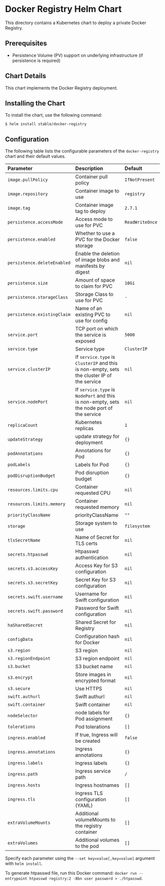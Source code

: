 # Docker Registry Helm Chart

This directory contains a Kubernetes chart to deploy a private Docker Registry.

## Prerequisites

* Persistence Volume (PV) support on underlying infrastructure (if persistence is required)

## Chart Details

This chart implements the Docker Registry deployment.

## Installing the Chart

To install the chart, use the following command:

```console
$ helm install stable/docker-registry
```

## Configuration

The following table lists the configurable parameters of the `docker-registry` chart and
their default values.

| Parameter                   | Description                                                                                | Default         |
|:----------------------------|:-------------------------------------------------------------------------------------------|:----------------|
| `image.pullPolicy`          | Container pull policy                                                                      | `IfNotPresent`  |
| `image.repository`          | Container image to use                                                                     | `registry`      |
| `image.tag`                 | Container image tag to deploy                                                              | `2.7.1`         |
| `persistence.accessMode`    | Access mode to use for PVC                                                                 | `ReadWriteOnce` |
| `persistence.enabled`       | Whether to use a PVC for the Docker storage                                                | `false`         |
| `persistence.deleteEnabled` | Enable the deletion of image blobs and manifests by digest                                 | `nil`           |
| `persistence.size`          | Amount of space to claim for PVC                                                           | `10Gi`          |
| `persistence.storageClass`  | Storage Class to use for PVC                                                               | `-`             |
| `persistence.existingClaim` | Name of an existing PVC to use for config                                                  | `nil`           |
| `service.port`              | TCP port on which the service is exposed                                                   | `5000`          |
| `service.type`              | Service type                                                                               | `ClusterIP`     |
| `service.clusterIP`         | If `service.type` is `ClusterIP` and this is non-empty, sets the cluster IP of the service | `nil`           |
| `service.nodePort`          | If `service.type` is `NodePort` and this is non-empty, sets the node port of the service   | `nil`           |
| `replicaCount`              | Kubernetes replicas                                                                        | `1`             |
| `updateStrategy`            | update strategy for deployment                                                             | `{}`            |
| `podAnnotations`            | Annotations for Pod                                                                        | `{}`            |
| `podLabels`                 | Labels for Pod                                                                             | `{}`            |
| `podDisruptionBudget`       | Pod disruption budget                                                                      | `{}`            |
| `resources.limits.cpu`      | Container requested CPU                                                                    | `nil`           |
| `resources.limits.memory`   | Container requested memory                                                                 | `nil`           |
| `priorityClassName      `   | priorityClassName                                                                          | `""`            |
| `storage`                   | Storage system to use                                                                      | `filesystem`    |
| `tlsSecretName`             | Name of Secret for TLS certs                                                               | `nil`           |
| `secrets.htpasswd`          | Htpasswd authentication                                                                    | `nil`           |
| `secrets.s3.accessKey`      | Access Key for S3 configuration                                                            | `nil`           |
| `secrets.s3.secretKey`      | Secret Key for S3 configuration                                                            | `nil`           |
| `secrets.swift.username`    | Username for Swift configuration                                                           | `nil`           |
| `secrets.swift.password`    | Password for Swift configuration                                                           | `nil`           |
| `haSharedSecret`            | Shared Secret for Registry                                                                 | `nil`           |
| `configData`                | Configuration hash for Docker                                                              | `nil`           |
| `s3.region`                 | S3 region                                                                                  | `nil`           |
| `s3.regionEndpoint`         | S3 region endpoint                                                                         | `nil`           |
| `s3.bucket`                 | S3 bucket name                                                                             | `nil`           |
| `s3.encrypt`                | Store images in encrypted format                                                           | `nil`           |
| `s3.secure`                 | Use HTTPS                                                                                  | `nil`           |
| `swift.authurl`             | Swift authurl                                                                              | `nil`           |
| `swift.container`           | Swift container                                                                            | `nil`           |
| `nodeSelector`              | node labels for Pod assignment                                                             | `{}`            |
| `tolerations`               | Pod tolerations                                                                            | `[]`            |
| `ingress.enabled`           | If true, Ingress will be created                                                           | `false`         |
| `ingress.annotations`       | Ingress annotations                                                                        | `{}`            |
| `ingress.labels`            | Ingress labels                                                                             | `{}`            |
| `ingress.path`              | Ingress service path                                                                       | `/`             |
| `ingress.hosts`             | Ingress hostnames                                                                          | `[]`            |
| `ingress.tls`               | Ingress TLS configuration (YAML)                                                           | `[]`            |
| `extraVolumeMounts`         | Additional volumeMounts to the registry container                                          | `[]`            |
| `extraVolumes`              | Additional volumes to the pod                                                              | `[]`            |

Specify each parameter using the `--set key=value[,key=value]` argument with
`helm install`.

To generate htpasswd file, run this Docker command:
`docker run --entrypoint htpasswd registry:2 -Bbn user password > ./htpasswd`.
